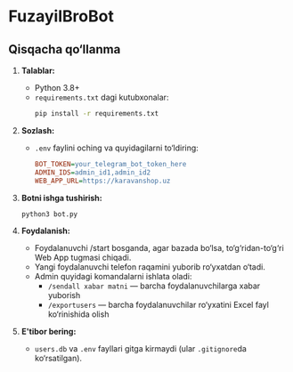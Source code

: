 # FuzayilBroBot

## Qisqacha qo‘llanma

1. **Talablar:**
   - Python 3.8+
   - `requirements.txt` dagi kutubxonalar: 
     ```bash
     pip install -r requirements.txt
     ```

2. **Sozlash:**
   - `.env` faylini oching va quyidagilarni to‘ldiring:
     ```ini
     BOT_TOKEN=your_telegram_bot_token_here
     ADMIN_IDS=admin_id1,admin_id2
     WEB_APP_URL=https://karavanshop.uz
     ```

3. **Botni ishga tushirish:**
   ```bash
   python3 bot.py
   ```

4. **Foydalanish:**
   - Foydalanuvchi /start bosganda, agar bazada bo‘lsa, to‘g‘ridan-to‘g‘ri Web App tugmasi chiqadi.
   - Yangi foydalanuvchi telefon raqamini yuborib ro‘yxatdan o‘tadi.
   - Admin quyidagi komandalarni ishlata oladi:
     - `/sendall xabar matni` — barcha foydalanuvchilarga xabar yuborish
     - `/exportusers` — barcha foydalanuvchilar ro‘yxatini Excel fayl ko‘rinishida olish

5. **E'tibor bering:**
   - `users.db` va `.env` fayllari gitga kirmaydi (ular `.gitignore`da ko‘rsatilgan).